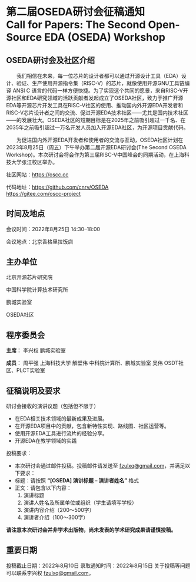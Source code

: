 ---
---

<div>
    <h1>第二届OSEDA研讨会征稿通知</h1>
    <h1>Call for Papers: The Second Open-Source EDA (OSEDA) Workshop</h1>
</div>

<style lang="scss" scope>
    h1:nth-of-type(1) {
        margin: 0px auto;
    }
    h1:nth-of-type(2) {
        margin-top: 0px;
    }
</style>

## OSEDA研讨会及社区介绍

&emsp;&emsp;我们相信在未来，每一位芯片的设计者都可以通过开源设计工具（EDA）设计、验证、生产使用开源指令集（RISC-V）的芯片，就像使用开源GNU工具链编译 ANSI C 语言的代码一样方便快捷。为了实现这个共同的愿景，来自RISC-V开源社区和EDA研究领域的活跃贡献者发起成立了OSEDA社区，致力于推广开源EDA等开源芯片开发工具在RISC-V社区的使用、推动国内外开源EDA开发者和RISC-V芯片设计者之间的交流、促进开源EDA技术社区——尤其是国内技术社区——的发展壮大。OSEDA社区的短期目标是在2025年之前吸引超过一千名、在2035年之前吸引超过一万名开发人员加入开源EDA社区，为开源项目贡献代码。

&emsp;&emsp;为促进国内外开源EDA开发者和使用者的交流与互动，OSEDA社区计划在2023年8月25日（周五）下午举办第二届开源EDA研讨会(The Second OSEDA Workshop)。本次研讨会将会作为第三届RISC-V中国峰会的同期活动，在上海科技大学张江校区举办。

社区网站：https://oscc.cc

代码地址：https://github.com/cnrv/OSEDA
&emsp;&emsp;&emsp;&emsp;&emsp;https://gitee.com/oscc-project

## 时间及地点

会议时间：2022年8月25日 14:30–18:00

会议地点：北京香格里拉饭店

## 主办单位

北京开源芯片研究院

中国科学院计算技术研究所

鹏城实验室

OSEDA社区

## 程序委员会

**主席**：
李兴权 鹏城实验室

**成员**：
周平强 上海科技大学
解壁伟 中科院计算所、鹏城实验室
吴伟 OSDT社区、PLCT实验室

## 征稿说明及要求

研讨会接收的演讲议题（包括但不限于）

- 在EDA相关技术领域的最新成果及进展。
- 在开源EDA项目中的贡献，包含新特性实现、路线图、社区运营等。
- 使用开源EDA工具进行流片的经验分享。
- 开源EDA在教学领域的实践

投稿要求：

- 本次研讨会通过邮件投稿。投稿邮件请发送至 [fzulxq@gmail.com](fzulxq@gmail.com)，并满足以下要求：
- 标题：请按照 **“[OSEDA] 演讲标题 – 演讲者姓名”** 格式
- 正文：请包含以下内容：
    1. 演讲标题
    2. 演讲人姓名及所属单位或组织（学生请填写学校）
    3. 演讲内容介绍（200～500字）
    4. 演讲者介绍（100～300字）

**请注意本次研讨会并非学术出版物，尚未发表的学术研究成果请谨慎投稿。**

## 重要日期

投稿截止日期：2022年8月10日
录取通知时间：2022年8月15日
关于投稿等问题可以联系李兴权 [fzulxq@gmail.com](fzulxq@gmail.com)。

